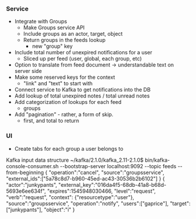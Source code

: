 ### Service
* Integrate with Groups
    * Make Groups service API
    * Include groups as an actor, target, object
    * Return groups in the feeds lookup
        * new "group" key
* Include total number of unexpired notifications for a user
    * Sliced up per feed (user, global, each group, etc)
* Option to translate from feed document -> understandable text on server side
* Make some reserved keys for the context
    * "link" and "text" to start with
* Connect service to Kafka to get notifications into the DB
* Add lookup of total unexpired notes / total unread notes
* Add categorization of lookups for each feed
    * groups
* Add "pagination" - rather, a form of skip.
    * first, and total to return

### UI
* Create tabs for each group a user belongs to


Kafka input data structure
~/kafka/2.1.0/kafka_2.11-2.1.0$ bin/kafka-console-consumer.sh --bootstrap-server localhost:9092 --topic feeds --from-beginning
{
    "operation":"cancel",
    "source":"groupsservice",
    "external_ids":["5a78c8d7-b960-45ed-ac43-30536b2b6102"]
}
{
    "actor":"junkypants",
    "external_key":"016da4f5-68db-41a8-b68d-5693e6ee634f",
    "expires":1545948030466,
    "level":"request",
    "verb":"request",
    "context": {"resourcetype":"user"},
    "source":"groupsservice",
    "operation":"notify",
    "users":["gaprice"],
    "target":["junkypants"],
    "object":"i"
}
